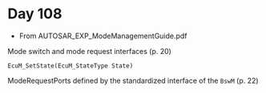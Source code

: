 # Day 108

* From AUTOSAR\_EXP\_ModeManagementGuide.pdf

Mode switch and mode request interfaces (p. 20)
```
EcuM_SetState(EcuM_StateType State)
```

ModeRequestPorts defined by the standardized interface of the `BswM` (p. 22)
